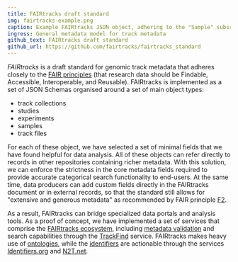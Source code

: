 ```yaml
---
title: FAIRtracks draft standard
img: fairtracks-example.png
caption: Example FAIRtracks JSON object, adhering to the "Sample" subschema
ingress: General metadata model for track metadata
github_text: FAIRtracks draft standard
github_url: https://github.com/fairtracks/fairtracks_standard
---
```

*FAIRtracks* is a draft standard for genomic track metadata that adheres closely to the 
[FAIR principles](https://www.go-fair.org/fair-principles/)
(that research data should be Findable, Accessible, Interoperable, and Reusable). 
FAIRtracks is implemented as a set of JSON Schemas organised around a set of main object types:
* track collections
* studies
* experiments
* samples
* track files

For each of these object, we have selected a set of minimal fields that we have found helpful 
for data analysis. All of these objects can refer directly to records in other repositories 
containing richer metadata. With this solution, we can enforce the strictness in the core 
metadata fields required to provide accurate categorical search functionality to end-users.
At the same time, data producers can add custom fields directly in the FAIRtracks document or
in external records, so that the standard still allows for "extensive and generous metadata"
as recommended by FAIR principle [F2](https://www.go-fair.org/fair-principles/f2-data-described-rich-metadata/).

 As a result, FAIRtracks can bridge specialized data portals and analysis tools. As a proof 
 of concept, we have implemented a set of services that comprise the 
 [FAIRtracks ecosystem](/services), 
 including [metadata validation](/services#validation) and search capabilities through the 
 [TrackFind](/services#trackfind) service. 
 FAIRtracks makes heavy use of [ontologies](/topics#ontologies), while the 
[identifiers](/topics#identifiers) are actionable through the services 
 [Identifiers.org](https://identifiers.org) and [N2T.net](https://n2t.net).

